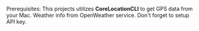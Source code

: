 Prerequisites:
This projects utilizes **CoreLocationCLI** to get GPS data from your Mac.
Weather info from OpenWeather service. Don't forget to setup API key.
